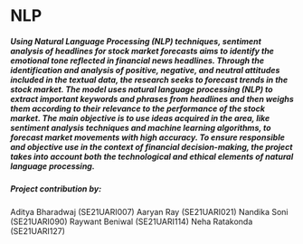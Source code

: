 # NLP

##### Using Natural Language Processing (NLP) techniques, sentiment analysis of headlines for stock market forecasts aims to identify the emotional tone reflected in financial news headlines. Through the identification and analysis of positive, negative, and neutral attitudes included in the textual data, the research seeks to forecast trends in the stock market. The model uses natural language processing (NLP) to extract important keywords and phrases from headlines and then weighs them according to their relevance to the performance of the stock market. The main objective is to use ideas acquired in the area, like sentiment analysis techniques and machine learning algorithms, to forecast market movements with high accuracy. To ensure responsible and objective use in the context of financial decision-making, the project takes into account both the technological and ethical elements of natural language processing.



##### Project contribution by:
 Aditya Bharadwaj (SE21UARI007)
 Aaryan Ray (SE21UARI021)
 Nandika Soni (SE21UARI090)
 Raywant Beniwal (SE21UARI114)
 Neha Ratakonda (SE21UARI127)
